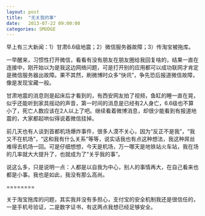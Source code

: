 ```yaml
---
layout: post
title:  "无关我的事"
date:   2013-07-22 09:00:00
categories: SMUDGE
---
```


早上有三大新闻：1）甘肃6.6级地震；2）微信服务器故障；3）传淘宝被拖库。

一早醒来，习惯性打开微信，看看有没有朋友在朋友圈给我回复啥的，结果一直在连接中，刚开始以为是我这边网络问题，可是打开别的应用都可以成功联网才肯定是微信服务器出故障。果不其然，刷微博时众多“快讯”，争先恐后报道微信故障，像是发现宝藏一般。

甘肃地震的消息则是起床后才看到的，有西安网友拍了视频，鱼缸的睡一直在晃，似乎还能听到家具摇动的声音，第一时间的消息是已经有2人身亡，6.6级也不算小了，死亡人数应该在2人以上了吧。继续看着微博消息，却很少能看到有报道地震的，大家都起哄似得说着微信挂掉。

前几天也有人谈到首都机场爆炸事件，很多人漠不关心，因为“反正不是我”，“我又不在机场”，“这和我有什么关系”等等，说实话我也有点这种想法，我这种屌丝难得去机场一回。可是仔细想想，今天是机场，万一哪天是地铁站火车站，我在场的几率就大大提升了，也就成为了“关乎我的事”。

说这么多，只是说明一点：人都是以自我为中心，别人的事情再大，在自己看来也都是小事。我也是如此，我没有那么高尚。

========

关于淘宝拖库的问题，其实我并没有多担心，支付宝的安全机制我还是很信任的，一是手机号验证，二是数字证书，有这两点我想已经足够安全。